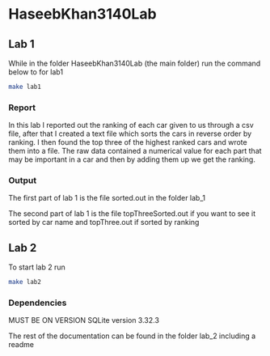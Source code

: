 # HaseebKhan3140Lab

## Lab 1

While in the folder HaseebKhan3140Lab (the main folder) run the command below to for lab1
```bash
make lab1
```
### Report
In this lab I reported out the ranking of each car given to us through a csv file, after that I created a text file which sorts the cars in reverse order by ranking. I then found the top three of the highest ranked cars and wrote them into a file. The raw data contained a numerical value for each part that may be important in a car and then by adding them up we get the ranking.




### Output

The first part of lab 1 is the file sorted.out in the folder lab_1

The second part of lab 1 is the file topThreeSorted.out if you want to see it sorted by car name and topThree.out if sorted by ranking


## Lab 2

To start lab 2 run
```bash
make lab2
```
### Dependencies

MUST BE ON VERSION SQLite version 3.32.3 

The rest of the documentation can be found in the [](Readme_2.md) folder lab_2 including a readme
